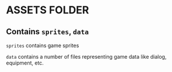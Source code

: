 # ASSETS FOLDER

## Contains `sprites`, `data`

`sprites` contains game sprites

`data` contains a number of files representing game data like dialog, equipment, etc.
